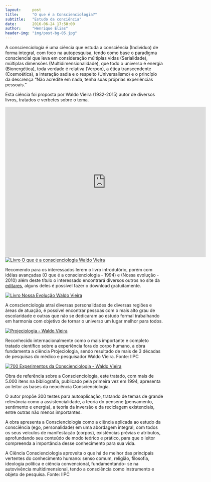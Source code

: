 ```yaml
---
layout:     post
title:      "O que é a Conscienciologia?"
subtitle:   "Estudo da conciência"
date:       2016-06-24 17:50:00
author:     "Henrique Elias"
header-img: "img/post-bg-05.jpg"
---
```



<p>A conscienciologia é uma ciência que estuda a consciência (Indivíduo) de forma integral, com foco na autopesquisa, tendo como base o paradigma consciencial que leva em consideração múltiplas vidas (Serialidade), múltiplas dimensões (Multidimensionalidade), que todo o universo é energia (Bionergética), toda verdade é relativa (Verpon), a ética transcendente (Cosmoética), a interação sadia e o respeito (Universalismo) e o princípio da descrença “Não acredite em nada, tenha suas próprias experiências pessoais.”</p>

<p>Esta ciência foi proposta por Waldo Vieira (1932-2015) autor de diversos livros, tratados e verbetes sobre o tema.</p>

<iframe width="640" height="480" src="https://www.youtube.com/embed/dDG1JhfLWxs?rel=0&amp;controls=0" frameborder="0" allowfullscreen></iframe>

<a href="#">
    <img src="{{ site.baseurl }}/img/livro_o_que_e_a_concienciologia_waldo_vieira.jpg" alt="Livro O que é a conscienciologia Waldo Vieira">
</a>

<p>Recomendo para os interessados lerem o livro introdutório, porém com idéias avançadas (O que é a conscienciologia - 1994)  e (Nossa evolução - 2010) além deste título o interessado encontrará diversos outros no site da <a href="http://editares.org/">editares</a>, alguns deles é possível fazer o download gratuitamente.</p>

<a href="#">
    <img src="{{ site.baseurl }}/img/Nossa-Evolucao.jpg" alt="Livro Nossa Evolução Waldo Vieira">
</a>

<p>A conscienciologia atrai diversas personalidades de diversas regiões e áreas de atuação, é possível encontrar pessoas com o mais alto grau de escolaridade e outras que não se dedicaram ao estudo formal trabalhando em harmonia com objetivo de tornar o  universo um lugar melhor para todos.</p>

<a href="#">
    <img src="{{ site.baseurl }}/img/projeciologia.jpg" alt="Projeciologia - Waldo Vieira">
</a>

<p>Reconhecido internacionalmente como o mais importante e completo tratado científico sobre a experiência fora do corpo humano, a obra fundamenta a ciência Projeciologia, sendo resultado de mais de 3 décadas de pesquisas do médico e pesquisador Waldo Vieira. Fonte: IIPC</p>

<a href="#">
    <img src="{{ site.baseurl }}/img/700-Experimentos-da-Conscienciologia.jpg" alt="700 Experimentos da Conscienciologia - Waldo Vieira">
</a>

<p>Obra de referência sobre a Conscienciologia, este tratado, com mais de 5.000 itens na bibliografia, publicado pela primeira vez em 1994, apresenta ao leitor as bases da neociência Conscienciologia.</p>

<p>O autor propõe 300 testes para autoaplicação, tratando de temas de grande relevância como a assistencialidade, a teoria do pensene (pensamento, sentimento e energia), a teoria da inversão e da reciclagem existenciais, entre outras não menos importantes.</p>

<p>A obra apresenta a Conscienciologia como a ciência aplicada ao estudo da consciência (ego, personalidade) em uma abordagem integral, com todos os seus veículos de manifestação (corpos), existências prévias e atributos, aprofundando seu conteúdo de modo teórico e prático, para que o leitor compreenda a importância desse conhecimento para sua vida.</p>

<p>A Ciência Conscienciologia aproveita o que há de melhor das principais vertentes do conhecimento humano: senso comum, religião, filosofia, ideologia política e ciência convencional, fundamentando- se na autovivência multidimensional, tendo a consciência como instrumento e objeto de pesquisa. Fonte: IIPC<p/>
